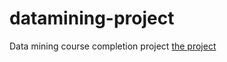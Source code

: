 # datamining-project
Data mining course completion project
[the project](https://colab.research.google.com/drive/1xWHWH0fQgC_pn4rqNmv2jZoawiEn2xHL#scrollTo=BEUmfk26DPOx)
